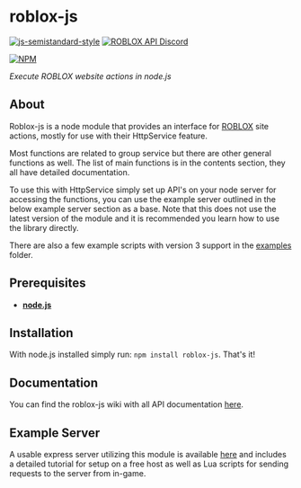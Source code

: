 # roblox-js

[![js-semistandard-style](https://img.shields.io/badge/code%20style-semistandard-brightgreen.svg?style=flat-square)](https://github.com/Flet/semistandard)
[![ROBLOX API Discord](https://img.shields.io/badge/discord-roblox%20api%20chat-blue.svg?style=flat-square)](https://discord.gg/EDXNdAT)

[![NPM](https://nodei.co/npm/roblox-js.png)](http://npmjs.com/package/roblox-js)

*Execute ROBLOX website actions in node.js*

## About

Roblox-js is a node module that provides an interface for [ROBLOX](http://www.roblox.com) site actions, mostly for use with their HttpService feature.

Most functions are related to group service but there are other general functions as well. The list of main functions is in the contents section, they all have detailed documentation.

To use this with HttpService simply set up API's on your node server for accessing the functions, you can use the example server outlined in the below example server section as a base. Note that this does not use the latest version of the module and it is recommended you learn how to use the library directly.

There are also a few example scripts with version 3 support in the [examples](https://github.com/ROBLOXStudio/roblox-js/tree/master/examples) folder.

## Prerequisites

- [**node.js**](https://nodejs.org/en/download/current/)

## Installation

With node.js installed simply run: `npm install roblox-js`. That's it!

## Documentation

You can find the roblox-js wiki with all API documentation [here](https://github.com/ROBLOXStudio/roblox-js/wiki).

## Example Server

A usable express server utilizing this module is available [here](https://github.com/ROBLOXStudio/roblox-js-server) and includes a detailed tutorial for setup on a free host as well as Lua scripts for sending requests to the server from in-game.
